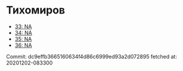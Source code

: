 # Тихомиров
- [33: NA](33.md)
- [34: NA](34.md)
- [35: NA](35.md)
- [36: NA](36.md)

Commit: dc9effb3665160634f4d86c6999ed93a2d072895
 fetched at: 20201202-083300

